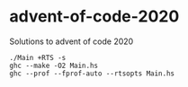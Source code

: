 # advent-of-code-2020
Solutions to advent of code 2020

```
./Main +RTS -s
ghc --make -O2 Main.hs
ghc --prof --fprof-auto --rtsopts Main.hs
```
